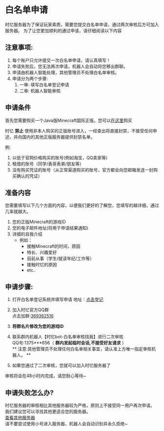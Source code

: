 # 白名单申请

时忆服务器为了保证玩家素质，需要您提交白名单申请，通过两次审核后方可加入服务器。
为了让您更加顺利的通过申请，请仔细阅读以下内容

## 注意事项:

1. 每个账户只允许提交一次白名单申请，请认真填写！  
2. 申请失败后，您无法再次申请，机器人会自动将您移出群聊。  
3. 申请由机器人智能处理，其他管理员不处理白名单审核。  
4. 申请分为两个步骤:  
    1. 一审: 填写白名单登记申请  
    2. 二审: 机器人智能审核  

## 申请条件

首先您需要购买一个Java版Minecraft国际正版。您可以[在这里](https://minecraft.net)购买

时忆 **禁止** 使用非本人购买的正版账号进入，一经查出将直接封禁，不接受任何申述，并向国内的其他正版服务器提供封禁名单。

例:
1. 以低于官网价格购买的账号(例如淘宝，QQ卖家等)
2. 租借的账号（同学/表哥表弟/朋友等）
3. 没有购买凭证的账号（从正常渠道购买的账号，官方都会向您邮箱发送一封购买确认的凭证）

## 准备内容

您需要填写以下几个方面的内容，以便我们更好的了解您，您填写的越详细，通过几率就越大。

1. 您的正版Minecraft的游戏ID
2. 您的电子邮件地址(将用于申请结果通知)
3. 详细的自我介绍
    - 例如：
        - 接触Minecraft的时间，原因
        - 特长、兴趣爱好
        - 目前从事（学生/就读年纪/工作等）
        - 接触时忆的原因
        - etc..

## 申请步骤:

1. 打开白名单登记系统并填写申请
    地址：[点击登记](https://www.mcshiyi.com/notice.html)
    
2. 加入时忆官方QQ群  
    点击加群:[369362516](https://jq.qq.com/?_wv=1027&k=5KG6tdp)

3.  **将群名片修改为您的游戏ID**  

4. 联系群内机器人【时忆bot-白名单审核找我】进行二次审核  
     QQ号:1375***656（ **群内发起临时会话,不接受好友请求** ）  
     ** 注意:其他管理员不处理任何白名单相关事宜，请认准上方唯一指定审核机器人。  ** 

5. 如果您通过了二次审核，您就可以加入时忆服务器了

审核将会在48小时内完成，请您耐心等待~

## 申请失败怎么办?

时忆服务器的审核相比其他服务器较为严格，原则上不接受同一用户再次申请。  
我们建议您可以寻找其他更适合您的服务器。  
[查看其他服务器](http://www.mcbbs.net/forum-server-1.html)  
请不要尝试使用小号进入服务器，机器人会自动识别并永久拒绝~  